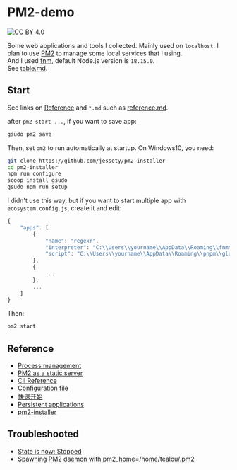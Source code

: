# PM2-demo

[![CC BY 4.0][cc-by-image]][cc-by]

[cc-by]: http://creativecommons.org/licenses/by/4.0/
[cc-by-image]: https://i.creativecommons.org/l/by/4.0/88x31.png
[cc-by-shield]: https://img.shields.io/badge/License-CC%20BY%204.0-lightgrey.svg

Some web applications and tools I collected. Mainly used on `localhost`. I plan to use [PM2](https://pm2.keymetrics.io/) to manage some local services that I using.  
And I used [fnm](https://github.com/Schniz/fnm), default Node.js version is `18.15.0`.  
See [table.md](table.md). 

## Start

See links on [Reference](README.md#reference) and `*.md` such as [reference.md](_readme/reference.md).

after `pm2 start ...`, if you want to save app:

```sh
gsudo pm2 save
```

Then, set `pm2` to run automatically at startup. On Windows10, you need:

```sh
git clone https://github.com/jessety/pm2-installer
cd pm2-installer
npm run configure
scoop install gsudo
gsudo npm run setup
```

I didn't use this way, but if you want to start multiple app with `ecosystem.config.js`, create it and edit:

```js title="ecosystem.config.js"
{
	"apps": [
		{
			"name": "regexr",
			"interpreter": "C:\\Users\\yourname\\AppData\\Roaming\\fnm\\node-versions\\v10.21.0\\installation\\node",
			"script": "C:\\Users\\yourname\\AppData\\Roaming\\pnpm\\global\\5\\.pnpm\\gulp-cli@2.3.0\\node_modules\\gulp-cli\\bin\\gulp.js"
		},
		{
			...
		},
		...
	]
}
```

Then:

```sh
pm2 start
```

## Reference

- [Process management](https://pm2.keymetrics.io/docs/usage/process-management/)
- [PM2 as a static server](https://pm2.keymetrics.io/docs/usage/expose/)
- [Cli Reference](https://pm2.io/docs/runtime/reference/pm2-cli/)
- [Configuration file](https://pm2.keymetrics.io/docs/usage/application-declaration/)
- [快速开始](https://pm2.fenxianglu.cn/docs/start)
- [Persistent applications](https://pm2.keymetrics.io/docs/usage/startup/)
- [pm2-installer](https://github.com/jessety/pm2-installer)

## Troubleshooted

- [State is now: Stopped](https://github.com/jessety/pm2-installer/issues/69)
- [Spawning PM2 daemon with pm2_home=/home/tealou/.pm2](https://github.com/Unitech/pm2/issues/2799)